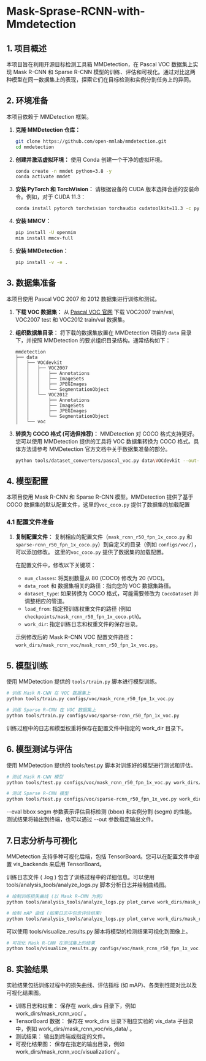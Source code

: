 # Mask-Sprase-RCNN-with-Mmdetection

## 1. 项目概述

本项目旨在利用开源目标检测工具箱 MMDetection，在 Pascal VOC 数据集上实现 Mask R-CNN 和 Sparse R-CNN 模型的训练、评估和可视化。通过对比这两种模型在同一数据集上的表现，探索它们在目标检测和实例分割任务上的异同。

## 2. 环境准备

本项目依赖于 MMDetection 框架。

1.  **克隆 MMDetection 仓库：**
    ```bash
    git clone https://github.com/open-mmlab/mmdetection.git
    cd mmdetection
    ```

2.  **创建并激活虚拟环境：**
    使用 Conda 创建一个干净的虚拟环境。
    ```bash
    conda create -n mmdet python=3.8 -y
    conda activate mmdet
    ```

3.  **安装 PyTorch 和 TorchVision：**
    请根据设备的 CUDA 版本选择合适的安装命令。例如，对于 CUDA 11.3：
    ```bash
    conda install pytorch torchvision torchaudio cudatoolkit=11.3 -c pytorch
    ```

4.  **安装 MMCV：**
    ```bash
    pip install -U openmim
    mim install mmcv-full
    ```

5.  **安装 MMDetection：**
    ```bash
    pip install -v -e .
    ```

## 3. 数据集准备

本项目使用 Pascal VOC 2007 和 2012 数据集进行训练和测试。

1.  **下载 VOC 数据集：**
    从 [Pascal VOC 官网]("http://host.robots.ox.ac.uk/pascal/VOC/") 下载 VOC2007 train/val, VOC2007 test 和 VOC2012 train/val 数据集。

2.  **组织数据集目录：**
    将下载的数据集放置在 MMDetection 项目的 `data` 目录下，并按照 MMDetection 的要求组织目录结构。通常结构如下：
    ```
    mmdetection
    ├── data
    │   ├── VOCdevkit
    │   │   ├── VOC2007
    │   │   │   ├── Annotations
    │   │   │   ├── ImageSets
    │   │   │   ├── JPEGImages
    │   │   │   └── SegmentationObject
    │   │   └── VOC2012
    │   │       ├── Annotations
    │   │       ├── ImageSets
    │   │       ├── JPEGImages
    │   │       └── SegmentationObject
    │   └── voc
    ```

3.  **转换为 COCO 格式 (可选但推荐)：**
    MMDetection 对 COCO 格式支持更好。您可以使用 MMDetection 提供的工具将 VOC 数据集转换为 COCO 格式。具体方法请参考 MMDetection 官方文档中关于数据集准备的部分。
    ```bash
    python tools/dataset_converters/pascal_voc.py data\VOCdevkit --out-dir data\VOC_coco --out-format coco
    ```

## 4. 模型配置

本项目使用 Mask R-CNN 和 Sparse R-CNN 模型。MMDetection 提供了基于 COCO 数据集的默认配置文件，这里的`voc_coco.py` 提供了数据集的加载配置

### 4.1 配置文件准备

1.  **复制配置文件：**
    复制相应的配置文件（`mask_rcnn_r50_fpn_1x_coco.py` 和 `sparse-rcnn_r50_fpn_1x_coco.py`）到自定义的目录（例如 `configs/voc/`），可以添加修改。
    这里的`voc_coco.py` 提供了数据集的加载配置。

    在配置文件中，修改以下关键项：
    *   `num_classes`: 将类别数量从 80 (COCO) 修改为 20 (VOC)。
    *   `data_root` 和 数据集相关的路径：指向您的 VOC 数据集路径。
    *   `dataset_type`: 如果转换为 COCO 格式，可能需要修改为 `CocoDataset` 并调整相应的管道。
    *   `load_from`: 指定预训练权重文件的路径 (例如 `checkpoints/mask_rcnn_r50_fpn_1x_coco.pth`)。
    *   `work_dir`: 指定训练日志和权重文件的保存目录。

    示例修改后的 Mask R-CNN VOC 配置文件路径：`work_dirs/mask_rcnn_voc/mask_rcnn_r50_fpn_1x_voc.py`。

## 5. 模型训练

使用 MMDetection 提供的 `tools/train.py` 脚本进行模型训练。

```bash
# 训练 Mask R-CNN 在 VOC 数据集上
python tools/train.py configs/voc/mask_rcnn_r50_fpn_1x_voc.py

# 训练 Sparse R-CNN 在 VOC 数据集上
python tools/train.py configs/voc/sparse-rcnn_r50_fpn_1x_voc.py
```

训练过程中的日志和模型权重将保存在配置文件中指定的 work_dir 目录下。

## 6. 模型测试与评估

使用 MMDetection 提供的 tools/test.py 脚本对训练好的模型进行测试和评估。

```bash
# 测试 Mask R-CNN 模型
python tools/test.py configs/voc/mask_rcnn_r50_fpn_1x_voc.py work_dirs/mask_rcnn_voc/latest.pth --eval bbox segm

# 测试 Sparse R-CNN 模型
python tools/test.py configs/voc/sparse-rcnn_r50_fpn_1x_voc.py work_dirs/sparse_rcnn_voc/latest.pth --eval bbox segm
```

--eval bbox segm 参数表示评估目标检测 (bbox) 和实例分割 (segm) 的性能。测试结果将输出到终端，也可以通过 --out 参数指定输出文件。

## 7.日志分析与可视化
MMDetection 支持多种可视化后端，包括 TensorBoard。您可以在配置文件中设置 vis_backends 来启用 TensorBoard。

训练日志文件 ( .log ) 包含了训练过程中的详细信息。可以使用 tools/analysis_tools/analyze_logs.py 脚本分析日志并绘制曲线图。

```bash
# 绘制训练损失曲线 (以 Mask R-CNN 为例)
python tools/analysis_tools/analyze_logs.py plot_curve work_dirs/mask_rcnn_voc/20250526_114301/20250526_114301.log --keys loss --out work_dirs/mask_rcnn_voc/loss_curve.png

# 绘制 mAP 曲线 (如果日志中包含评估结果)
python tools/analysis_tools/analyze_logs.py plot_curve work_dirs/mask_rcnn_voc/20250526_114301/20250526_114301.log --keys bbox_mAP segm_mAP --out work_dirs/mask_rcnn_voc/map_curve.png
```
可以使用 tools/visualize_results.py 脚本将模型的检测结果可视化到图像上。

```bash
# 可视化 Mask R-CNN 在测试集上的结果
python tools/visualize_results.py configs/voc/mask_rcnn_r50_fpn_1x_voc.py work_dirs/mask_rcnn_voc/latest.pth --show --out-dir work_dirs/mask_rcnn_voc/visualization
```

## 8. 实验结果
实验结果包括训练过程中的损失曲线、评估指标 (如 mAP)、各类别性能对比以及可视化结果图。

* 训练日志和权重： 保存在 work_dirs 目录下，例如 work_dirs/mask_rcnn_voc/ 。
* TensorBoard 数据： 保存在 work_dirs 目录下相应实验的 vis_data 子目录中，例如 work_dirs/mask_rcnn_voc/vis_data/ 。
* 测试结果： 输出到终端或指定的文件。
* 可视化结果图： 保存在指定的输出目录，例如 work_dirs/mask_rcnn_voc/visualization/ 。
